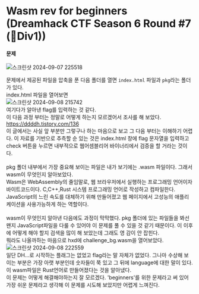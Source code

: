 Wasm rev for beginners <br/>
(Dreamhack CTF Season 6 Round #7 (🚩Div1))
=======================
**문제**<br/><br/>
![스크린샷 2024-09-07 225518](https://github.com/user-attachments/assets/abd6d89d-72bb-4e37-93ee-ce9fcd97777d) <br/>

문제에서 제공된 파일을 압축을 푼 다음 폴더를 열면 ```index.html``` 파일과 ```pkg```라는 폴더가 있다. <br/>
index.html 파일을 열어보면 <br/>
![스크린샷 2024-09-08 215742](https://github.com/user-attachments/assets/2445312d-9d64-4852-99f1-6f087dca5ee9) <br/>
여기다가 알아낸 flag를 입력하는 것 같다. <br/>
이 다음 과정 부터는 정말로 어떻게 하는지 모르겠어서 조사를 해 보았다. <br/>
https://ddddh.tistory.com/136 <br/>
이 글에서는 사실 앞 부분만 그렇구나 하는 마음으로 보고 그 다음 부터는 이해하기 어렵다. 이 자료를 기반으로 추측할 순 있는 것은 index.html 창에 flag 문자열을 입력하고 check 버튼을 누르면 내부적으로 웹어셈블리어 바이너리에서 검증을 할 거라는 것이다. <br/><br/>
pkg 폴더 내부에서 가장 중요해 보이는 파일은 내가 보기에는 .wasm 파일이다. 그래서 wasm이 무엇인지 알아보았다. <br/>
Wasm은 WebAssembly의 줄임말로, 웹 브라우저에서 실행하는 프로그래밍 언어이자 바이트코드이다. C,C++,Rust 시스템 프로그래밍 언어로 작성하고 컴파일한다. JavaScript의 느린 속도를 대체하기 위해 만들어졌고 웹 페이지에서 고성능의 애플리케이션을 사용가능하게 하는 역할이다. <br/><br/>
wasm이 무엇인지 알아낸 다음에도 과정이 막막했다. pkg 폴더에 있는 파일들을 봐선 왠지 JavaScript파일을 다룰 수 있어야 이 문제를 풀 수 있을 것 같기 때문이다. 이 이후에 어떻게 해야 할지 검색을 많이 해 보았는데 그래도 영 감이 안 잡힌다. <br/>
뭐라도 나올까하는 마음으로 hxd에 challenge_bg.wasm을 열어보았다. <br/>
![스크린샷 2024-09-08 222559](https://github.com/user-attachments/assets/575144fe-c540-4ed6-8c8f-4f2e21b7fa58) <br/>
일단 DH...로 시작하는 플래그는 없었고 flag라는 말 자체가 없었다. 그나마 수상해 보이는 부분은 가장 아랫 부분인데 숫자들이 쭉 있고 그 뒤에 language에 대한 말이 있다. 이 wasm파일은 Rust언어로 만들어졌다는 것을 알아냈다. <br/>
이 문제는 어떻게 해결해야하는지 잘 모르겠다. 'beginners'를 위한 문제라고 써 있어 가장 쉬운 문제라고 생각해 이 문제를 시도해 보았지만 어렵게 느껴진다.



